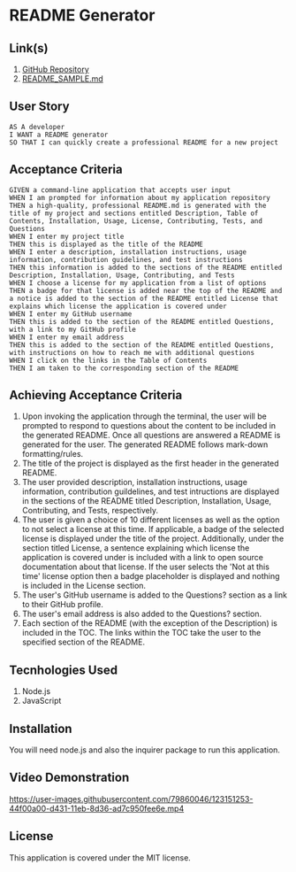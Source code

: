 # README Generator

## Link(s)

1. [GitHub Repository](https://github.com/emangano2816/readme_generator)
2. [README_SAMPLE.md](.README_SAMPLE.md)

## User Story

```text
AS A developer
I WANT a README generator
SO THAT I can quickly create a professional README for a new project
```

## Acceptance Criteria

```text
GIVEN a command-line application that accepts user input
WHEN I am prompted for information about my application repository
THEN a high-quality, professional README.md is generated with the title of my project and sections entitled Description, Table of Contents, Installation, Usage, License, Contributing, Tests, and Questions
WHEN I enter my project title
THEN this is displayed as the title of the README
WHEN I enter a description, installation instructions, usage information, contribution guidelines, and test instructions
THEN this information is added to the sections of the README entitled Description, Installation, Usage, Contributing, and Tests
WHEN I choose a license for my application from a list of options
THEN a badge for that license is added near the top of the README and a notice is added to the section of the README entitled License that explains which license the application is covered under
WHEN I enter my GitHub username
THEN this is added to the section of the README entitled Questions, with a link to my GitHub profile
WHEN I enter my email address
THEN this is added to the section of the README entitled Questions, with instructions on how to reach me with additional questions
WHEN I click on the links in the Table of Contents
THEN I am taken to the corresponding section of the README
```

## Achieving Acceptance Criteria

1. Upon invoking the application through the terminal, the user will be prompted to respond to questions about the content to be included in the generated README. Once all questions are answered a README is generated for the user.  The generated README follows mark-down formatting/rules.
2. The title of the project is displayed as the first header in the generated README.
3. The user provided description, installation instructions, usage information, contribution guildelines, and test intructions are displayed in the sections of the README titled Description, Installation, Usage, Contributing, and Tests, respectively.
4. The user is given a choice of 10 different licenses as well as the option to not select a license at this time. If applicable, a badge of the selected license is displayed under the title of the project.  Additionally, under the section titled License, a sentence explaining which license the application is covered under is included with a link to open source documentation about that license.  If the user selects the 'Not at this time' license option then a badge placeholder is displayed and nothing is included in the License section.
5. The user's GitHub username is added to the Questions? section as a link to their GitHub profile.
6. The user's email address is also added to the Questions? section.
7. Each section of the README (with the exception of the Description) is included in the TOC.  The links within the TOC take the user to the specified section of the README.

## Tecnhologies Used

1. Node.js
2. JavaScript

## Installation

You will need node.js and also the inquirer package to run this application.

## Video Demonstration

https://user-images.githubusercontent.com/79860046/123151253-44f00a00-d431-11eb-8d36-ad7c950fee6e.mp4

## License

This application is covered under the MIT license.
